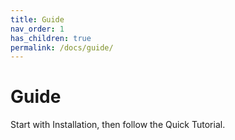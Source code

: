 ```yaml
---
title: Guide
nav_order: 1
has_children: true
permalink: /docs/guide/
---
```


# Guide

Start with Installation, then follow the Quick Tutorial.

